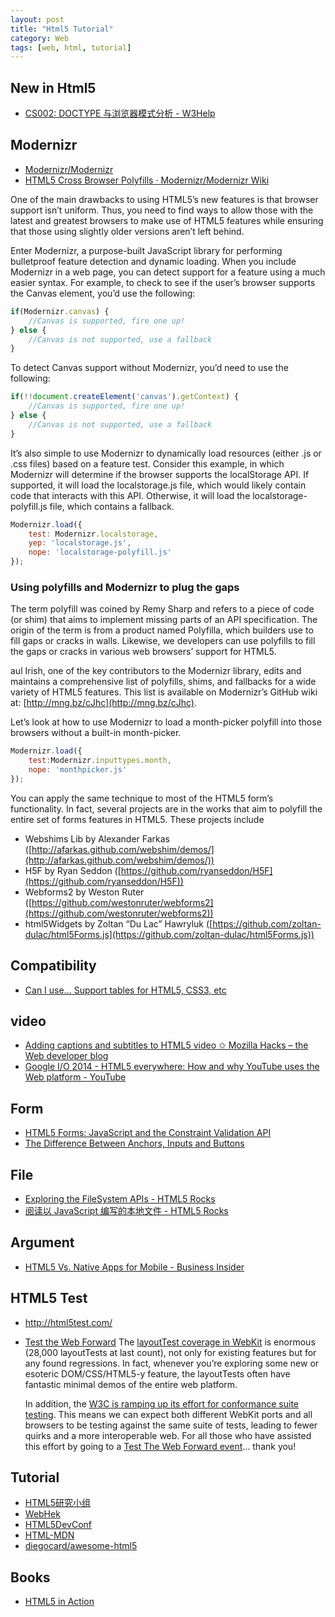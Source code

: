 ```yaml
---
layout: post
title: "Html5 Tutorial"
category: Web
tags: [web, html, tutorial]
--- 
```


## New in Html5

- [CS002: DOCTYPE 与浏览器模式分析 - W3Help](http://www.w3help.org/zh-cn/casestudies/002)

## Modernizr

- [Modernizr/Modernizr](https://github.com/Modernizr/Modernizr)
- [HTML5 Cross Browser Polyfills · Modernizr/Modernizr Wiki](https://github.com/Modernizr/Modernizr/wiki/HTML5-Cross-Browser-Polyfills)

One of the main drawbacks to using HTML5’s new features is that browser support isn’t uniform. Thus, you need to find ways to allow those with the latest and greatest browsers to make use of HTML5 features while ensuring that those using slightly older versions aren’t left behind.

Enter Modernizr, a purpose-built JavaScript library for performing bulletproof feature detection and dynamic loading. When you include Modernizr in a web page, you can detect support for a feature using a much easier syntax. For example, to check to see if the user’s browser supports the Canvas element, you’d use the following:

<!--more-->

```js
if(Modernizr.canvas) {
    //Canvas is supported, fire one up!
} else {
    //Canvas is not supported, use a fallback
}
```

To detect Canvas support without Modernizr, you’d need to use the following:

```js
if(!!document.createElement('canvas').getContext) {
    //Canvas is supported, fire one up!
} else {
    //Canvas is not supported, use a fallback
}
```

It’s also simple to use Modernizr to dynamically load resources (either .js or .css files) based on a feature test. Consider this example, in which Modernizr will determine if the browser supports the localStorage API. If supported, it will load the localstorage.js file, which would likely contain code that interacts with this API. Otherwise, it will load the localstorage-polyfill.js file, which contains a fallback.

```js
Modernizr.load({
    test: Modernizr.localstorage,
    yep: 'localstorage.js',
    nope: 'localstorage-polyfill.js'
});
```

### Using polyfills and Modernizr to plug the gaps

The term polyfill was coined by Remy Sharp and refers to a piece of code (or shim) that aims to implement missing parts of an API specification. The origin of the term is from a product named Polyfilla, which builders use to fill gaps or cracks in walls. Likewise, we developers can use polyfills to fill the gaps or cracks in various web browsers’ support for HTML5.

aul Irish, one of the key contributors to the Modernizr library, edits and maintains a comprehensive list of polyfills, shims, and fallbacks for a wide variety of HTML5 features. This list is available on Modernizr’s GitHub wiki at: [http://mng.bz/cJhc](http://mng.bz/cJhc).

Let’s look at how to use Modernizr to load a month-picker polyfill into those browsers without a built-in month-picker. 

```js
Modernizr.load({
    test:Modernizr.inputtypes.month,
    nope: 'monthpicker.js' 
});
```

You can apply the same technique to most of the HTML5 form’s functionality. In fact, several projects are in the works that aim to polyfill the entire set of forms features in HTML5. These projects include 

* Webshims Lib by Alexander Farkas ([http://afarkas.github.com/webshim/demos/](http://afarkas.github.com/webshim/demos/))
* H5F by Ryan Seddon ([https://github.com/ryanseddon/H5F](https://github.com/ryanseddon/H5F))
* Webforms2 by Weston Ruter ([https://github.com/westonruter/webforms2](https://github.com/westonruter/webforms2))
* html5Widgets by Zoltan “Du Lac” Hawryluk ([https://github.com/zoltan-dulac/html5Forms.js](https://github.com/zoltan-dulac/html5Forms.js))

## Compatibility

- [Can I use... Support tables for HTML5, CSS3, etc](http://caniuse.com/)

## video

- [Adding captions and subtitles to HTML5 video ✩ Mozilla Hacks – the Web developer blog](https://hacks.mozilla.org/2014/07/adding-captions-and-subtitles-to-html5-video)
- [Google I/O 2014 - HTML5 everywhere: How and why YouTube uses the Web platform - YouTube](https://www.youtube.com/watch?v=2gLq4Ze0Jq4)

## Form

- [HTML5 Forms: JavaScript and the Constraint Validation API](http://www.sitepoint.com/html5-forms-javascript-constraint-validation-api)
- [The Difference Between Anchors, Inputs and Buttons](http://davidwalsh.name/html5-buttons?)

## File

- [Exploring the FileSystem APIs - HTML5 Rocks](http://www.html5rocks.com/en/tutorials/file/filesystem/)
- [阅读以 JavaScript 编写的本地文件 - HTML5 Rocks](http://www.html5rocks.com/zh/tutorials/file/dndfiles/)

## Argument

- [HTML5 Vs. Native Apps for Mobile - Business Insider](http://www.businessinsider.com/html5-vs-native-apps-for-mobile-2013-6?op=1)

## HTML5 Test

- <http://html5test.com/>
- [Test the Web Forward](http://testthewebforward.org/) The [layoutTest coverage in WebKit](http://trac.webkit.org/browser/trunk/LayoutTests) is enormous (28,000 layoutTests at last count), not only for existing features but for any found regressions. In fact, whenever you’re exploring some new or esoteric DOM/CSS/HTML5-y feature, the layoutTests often have fantastic minimal demos of the entire web platform.

    In addition, the [W3C is ramping up its effort for conformance suite testing](http://www.w3.org/QA/2013/02/testing_the_open_web_platform.html). This means we can expect both different WebKit ports and all browsers to be testing against the same suite of tests, leading to fewer quirks and a more interoperable web. For all those who have assisted this effort by going to a [Test The Web Forward event](http://testthewebforward.org/)… thank you!


## Tutorial

- [HTML5研究小组](http://www.mhtml5.com/)
- [WebHek](http://www.webhek.com/)
- [HTML5DevConf](https://www.youtube.com/watch?v=8J6EdpXdzqc)
- [HTML-MDN](https://developer.mozilla.org/zh-CN/docs/Web/HTML)
- [diegocard/awesome-html5](https://github.com/diegocard/awesome-html5)

## Books

- [HTML5 in Action](http://www.salttiger.com/html5-action/)